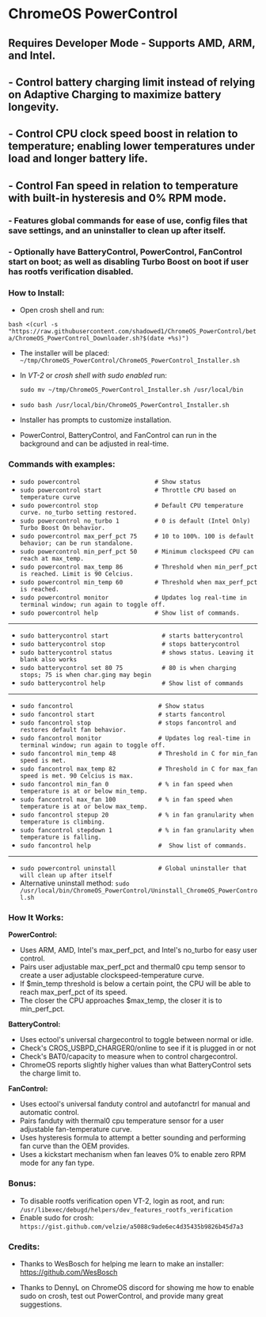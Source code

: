 # **ChromeOS PowerControl**
## Requires Developer Mode - Supports AMD, ARM, and Intel.
## - Control battery charging limit instead of relying on Adaptive Charging to maximize battery longevity. 
## - Control CPU clock speed boost in relation to temperature; enabling lower temperatures under load and longer battery life.
## - Control Fan speed in relation to temperature with built-in hysteresis and 0% RPM mode. 
### - Features global commands for ease of use, config files that save settings, and an uninstaller to clean up after itself. 
### - Optionally have BatteryControl, PowerControl, FanControl start on boot; as well as disabling Turbo Boost on boot if user has rootfs verification disabled.

### __How to Install:__

- Open crosh shell and run:

`bash <(curl -s "https://raw.githubusercontent.com/shadowed1/ChromeOS_PowerControl/beta/ChromeOS_PowerControl_Downloader.sh?$(date +%s)")`

- The installer will be placed: `~/tmp/ChromeOS_PowerControl/ChromeOS_PowerControl_Installer.sh`

- In *VT-2* or *crosh shell with sudo enabled* run:
  
  `sudo mv ~/tmp/ChromeOS_PowerControl_Installer.sh /usr/local/bin`
- `sudo bash /usr/local/bin/ChromeOS_PowerControl_Installer.sh`

- Installer has prompts to customize installation.
- PowerControl, BatteryControl, and FanControl can run in the background and can be adjusted in real-time.

### __Commands with examples:__

- `sudo powercontrol                     # Show status`
- `sudo powercontrol start               # Throttle CPU based on temperature curve`
- `sudo powercontrol stop                # Default CPU temperature curve. no_turbo setting restored.`
- `sudo powercontrol no_turbo 1          # 0 is default (Intel Only) Turbo Boost On behavior.`
- `sudo powercontrol max_perf_pct 75     # 10 to 100%. 100 is default behavior; can be run standalone.`
- `sudo powercontrol min_perf_pct 50     # Minimum clockspeed CPU can reach at max_temp.`
- `sudo powercontrol max_temp 86         # Threshold when min_perf_pct is reached. Limit is 90 Celcius.`
- `sudo powercontrol min_temp 60         # Threshold when max_perf_pct is reached.`
- `sudo powercontrol monitor             # Updates log real-time in terminal window; run again to toggle off. `
- `sudo powercontrol help                # Show list of commands. `
  
----------------------------------------------------------------------------------------------

- `sudo batterycontrol start               # starts batterycontrol`
- `sudo batterycontrol stop                # stops batterycontrol`
- `sudo batterycontrol status              # shows status. Leaving it blank also works`
- `sudo batterycontrol set 80 75           # 80 is when charging stops; 75 is when char.ging may begin`
- `sudo batterycontrol help                # Show list of commands`

----------------------------------------------------------------------------------------------
- `sudo fancontrol                        # Show status`
- `sudo fancontrol start                  # starts fancontrol`
- `sudo fancontrol stop                   # stops fancontrol and restores default fan behavior.`
- `sudo fancontrol monitor                # Updates log real-time in terminal window; run again to toggle off.` 
- `sudo fancontrol min_temp 48            # Threshold in C for min_fan speed is met.`
- `sudo fancontrol max_temp 82            # Threshold in C for max_fan speed is met. 90 Celcius is max.`
- `sudo fancontrol min_fan 0              # % in fan speed when temperature is at or below min_temp.`
- `sudo fancontrol max_fan 100            # % in fan speed when temperature is at or below max_temp.`
- `sudo fancontrol stepup 20              # % in fan granularity when temperature is climbing.`
- `sudo fancontrol stepdown 1             # % in fan granularity when temperature is falling.`
- `sudo fancontrol help                   #  Show list of commands. `

----------------------------------------------------------------------------------------------

- `sudo powercontrol uninstall            # Global uninstaller that will clean up after itself`
- Alternative uninstall method: `sudo /usr/local/bin/ChromeOS_PowerControl/Uninstall_ChromeOS_PowerControl.sh`

### __How It Works:__

__PowerControl:__
- Uses ARM, AMD, Intel's max_perf_pct, and Intel's no_turbo for easy user control.
- Pairs user adjustable max_perf_pct and thermal0 cpu temp sensor to create a user adjustable clockspeed-temperature curve. 
- If $min_temp threshold is below a certain point, the CPU will be able to reach max_perf_pct of its speed.
- The closer the CPU approaches $max_temp, the closer it is to min_perf_pct.

__BatteryControl:__
- Uses ectool's universal chargecontrol to toggle between normal or idle.
- Check's CROS_USBPD_CHARGER0/online to see if it is plugged in or not
- Check's BAT0/capacity to measure when to control chargecontrol.
- ChromeOS reports slightly higher values than what BatteryControl sets the charge limit to.

__FanControl:__
- Uses ectool's universal fanduty control and autofanctrl for manual and automatic control.
- Pairs fanduty with thermal0 cpu temperature sensor for a user adjustable fan-temperature curve.
- Uses hysteresis formula to attempt a better sounding and performing fan curve than the OEM provides. 
- Uses a kickstart mechanism when fan leaves 0% to enable zero RPM mode for any fan type.

### __Bonus:__
- To disable rootfs verification open VT-2, login as root, and run:
 `/usr/libexec/debugd/helpers/dev_features_rootfs_verification`
- Enable sudo for crosh: `https://gist.github.com/velzie/a5088c9ade6ec4d35435b9826b45d7a3`

###  __Credits:__

- Thanks to WesBosch for helping me learn to make an installer:
  https://github.com/WesBosch
  
- Thanks to DennyL on ChromeOS discord for showing me how to enable sudo on crosh, test out PowerControl, and provide many great suggestions. 


